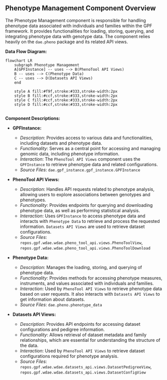 ## Phenotype Management Component Overview

The Phenotype Management component is responsible for handling phenotype data associated with individuals and families within the GPF framework. It provides functionalities for loading, storing, querying, and integrating phenotype data with genotype data. The component relies heavily on the `dae.pheno` package and its related API views.

**Data Flow Diagram:**

```mermaid
flowchart LR
    subgraph Phenotype Management
    A[GPFInstance] -- uses --> B(PhenoTool API Views)
    B -- uses --> C(Phenotype Data)
    C -- uses --> D(Datasets API Views)
    end

    style A fill:#f9f,stroke:#333,stroke-width:2px
    style B fill:#ccf,stroke:#333,stroke-width:2px
    style C fill:#ccf,stroke:#333,stroke-width:2px
    style D fill:#ccf,stroke:#333,stroke-width:2px


```

**Component Descriptions:**

*   **GPFInstance:**
    *   *Description*: Provides access to various data and functionalities, including datasets and phenotype data.
    *   *Functionality*: Serves as a central point for accessing and managing genomic data, including phenotype information.
    *   *Interaction*: The `PhenoTool API Views` component uses the `GPFInstance` to retrieve phenotype data and related configurations.
    *   *Source Files*: `dae.gpf_instance.gpf_instance.GPFInstance`

*   **PhenoTool API Views:**
    *   *Description*: Handles API requests related to phenotype analysis, allowing users to explore associations between genotypes and phenotypes.
    *   *Functionality*: Provides endpoints for querying and downloading phenotype data, as well as performing statistical analysis.
    *   *Interaction*: Uses `GPFInstance` to access phenotype data and interacts with `Phenotype Data` to retrieve and process the requested information. `Datasets API Views` are used to retrieve dataset configurations.
    *   *Source Files*: `repos.gpf.wdae.wdae.pheno_tool_api.views.PhenoToolView`, `repos.gpf.wdae.wdae.pheno_tool_api.views.PhenoToolDownload`

*   **Phenotype Data:**
    *   *Description*: Manages the loading, storing, and querying of phenotype data.
    *   *Functionality*: Provides methods for accessing phenotype measures, instruments, and values associated with individuals and families.
    *   *Interaction*: Used by `PhenoTool API Views` to retrieve phenotype data based on user requests. It also interacts with `Datasets API Views` to get information about datasets.
    *   *Source Files*: `dae.pheno.phenotype_data`

*   **Datasets API Views:**
    *   *Description*: Provides API endpoints for accessing dataset configurations and pedigree information.
    *   *Functionality*: Allows retrieval of dataset metadata and family relationships, which are essential for understanding the structure of the data.
    *   *Interaction*: Used by `PhenoTool API Views` to retrieve dataset configurations required for phenotype analysis.
    *   *Source Files*: `repos.gpf.wdae.wdae.datasets_api.views.DatasetPedigreeView`, `repos.gpf.wdae.wdae.datasets_api.views.DatasetConfigView`

